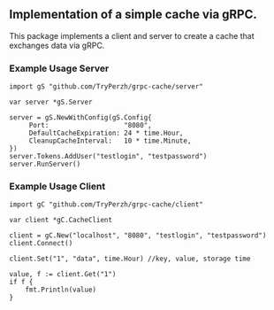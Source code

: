 ## Implementation of a simple cache via gRPC.
This package implements a client and server to create a cache that exchanges data via gRPC.

### Example Usage Server
```
import gS "github.com/TryPerzh/grpc-cache/server"

var server *gS.Server

server = gS.NewWithConfig(gS.Config{
     Port:                   "8080",
     DefaultCacheExpiration: 24 * time.Hour,
     CleanupCacheInterval:   10 * time.Minute,
})
server.Tokens.AddUser("testlogin", "testpassword")
server.RunServer()
```
### Example Usage Client
```
import gC "github.com/TryPerzh/grpc-cache/client"

var client *gC.CacheClient

client = gC.New("localhost", "8080", "testlogin", "testpassword")
client.Connect()

client.Set("1", "data", time.Hour) //key, value, storage time

value, f := client.Get("1")
if f {
	fmt.Println(value)
}
```
